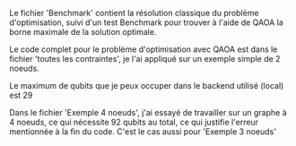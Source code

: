 Le fichier 'Benchmark' contient la résolution classique du problème d'optimisation, suivi d'un test Benchmark pour trouver à l'aide de QAOA la borne maximale de la solution optimale. 

Le code complet pour le problème d'optimisation avec QAOA est dans le fichier 'toutes les contraintes', je l'ai appliqué sur un exemple simple de 2 noeuds.

Le maximum de qubits que je peux occuper dans le backend utilisé (local) est 29

Dans le fichier 'Exemple 4 noeuds', j'ai essayé de travailler sur un graphe à 4 noeuds, ce qui nécessite 92 qubits au total, ce qui justifie l'erreur mentionnée à la fin du code. C'est le cas aussi pour 'Exemple 3 noeuds'
